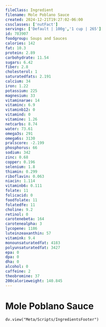 ```yaml
---
fileClass: Ingredient
filename: Mole Poblano Sauce
created: 2024-12-21T19:27:02-06:00
cssclasses: ['nutFact']
servings: ['Default | 100g','1 cup | 265']
id: 783907
foodgroup: Soups and Sauces
calories: 142
fat: 10.3
protein: 2.89
carbohydrate: 11.54
sugars: 6.42
fiber: 2.8
cholesterol: 1
saturatedfats: 2.191
calcium: 34
iron: 1.22
potassium: 225
magnesium: 33
vitaminarae: 14
vitaminc: 6.9
vitaminb12: 0
vitamind: 0
vitamine: 1.26
netcarbs: 8.74
water: 73.61
omega3s: 291
omega6s: 3130
pralscore: -2.199
phosphorus: 66
sodium: 342
zinc: 0.68
copper: 0.196
selenium: 1.8
thiamin: 0.299
riboflavin: 0.063
niacin: 1.114
vitaminb6: 0.111
folate: 11
folicacid: 0
foodfolate: 11
folatedfe: 11
choline: 9.2
retinol: 0
carotenebeta: 164
carotenealpha: 3
lycopene: 1186
luteinzeaxanthin: 57
vitamink: 9.4
monounsaturatedfat: 4183
polyunsaturatedfat: 3427
epa: 0
dpa: 0
dha: 0
alcohol: 0
caffeine: 2
theobromine: 37
200calorieweight: 140.845
---
```


# Mole Poblano Sauce

```dataviewjs
dv.view("Meta/Scripts/IngredientsFooter")
```